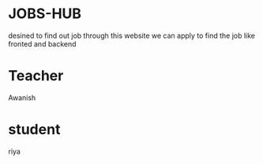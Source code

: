# JOBS-HUB
desined to find out job through this website
we can apply to find  the job  like fronted and backend
# Teacher
Awanish
#  student
riya

